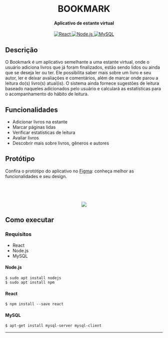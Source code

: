 <h1 align="center">
  <br>
 	BOOKMARK
  <br>
</h1>

<h4 align="center">Aplicativo de estante virtual</h4>

<p align="center">
  <a href="https://reactjs.org/">
    <img src="https://img.shields.io/badge/React-17.0.1-98D3D1?style=for-the-badge&logo=React"
         alt="React">
          </a>
  <a href="https://nodejs.org/">
    <img src="https://img.shields.io/badge/Node.js-14.16.0-43895D?style=for-the-badge&logo=Node.js"
         alt="Node.js">
          </a>
  <a href="https://mysql.com/">
    <img src="https://img.shields.io/badge/MySQL-8.0.0-F29111?style=for-the-badge&logo=MySQL"
         alt="MySQL">
          </a>
    
</p>

## Descrição
O Bookmark é um aplicativo semelhante a uma estante virtual, onde o usuário adiciona livros que já foram finalizados, estão sendo lidos ou ainda que se deseja ler ou ter. Ele possibilita saber mais sobre um livro e seu autor, ler e deixar avaliações e comentários, além de marcar onde parou a leitura do(s) livro(s) atual(is). O sistema ainda fornece sugestões de leitura baseado naqueles adicionados pelo usuário e calculará as estatísticas para o acompanhamento do hábito de leitura. 

## Funcionalidades

* Adicionar livros na estante
* Marcar páginas lidas
* Verificar estatísticas de leitura
* Avaliar livros
* Descobrir mais sobre livros, gêneros e autores

## Protótipo
Confira o protótipo do aplicativo no <a href="https://www.figma.com/proto/pLd950Q5pwy6glaK50Z9CQ/Bookmark-app-(PT)---Fixed?node-id=0%3A453&scaling=min-zoom" title="Protótipo do Bookmark">Figma</a>: conheça melhor as funcionalidades e seu design.

<h1 align="center">
  <br>
 	<img src="https://i.imgur.com/t19SIRe.png"></a>
  <br>
</h1>


## Como executar

### Requisitos

* React
* Node.js
* MySQL

#### Node.js

```
$ sudo apt install nodejs
$ sudo apt install npm
```

#### React

```
$ npm install --save react
```

#### MySQL

```
$ apt-get install mysql-server mysql-client
```

---
